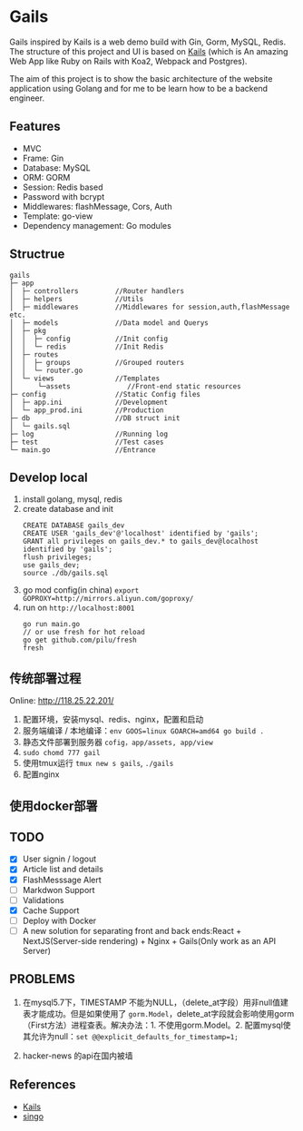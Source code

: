 # Gails

Gails inspired by Kails is a web demo build with Gin, Gorm, MySQL, Redis. The structure of this project and UI is based on
[Kails](https://github.com/embbnux/kails) (which is An amazing Web App like Ruby on Rails with Koa2, Webpack and Postgres).

The aim of this project is to show the basic architecture of the website application using Golang and for me to be learn how to be a backend engineer.

## Features
- MVC
- Frame: Gin
- Database: MySQL
- ORM: GORM
- Session: Redis based
- Password with bcrypt
- Middlewares: flashMessage, Cors, Auth
- Template: go-view
- Dependency management: Go modules

## Structrue

```
gails                                  
├─ app                                                  
│  ├─ controllers         //Router handlers     
│  ├─ helpers             //Utils
│  ├─ middlewares         //Middlewares for session,auth,flashMessage etc.    
│  ├─ models              //Data model and Querys
│  ├─ pkg                              
│  │  ├─ config           //Init config       
│  │  └─ redis            //Init Redis   
│  ├─ routes                           
│  │  ├─ groups           //Grouped routers       
│  │  └─ router.go                     
│  └─ views               //Templates  
│      └─assets              //Front-end static resources
├─ config                 //Static Config files             
│  ├─ app.ini             //Development             
│  └─ app_prod.ini        //Production             
├─ db                     //DB struct init             
│  └─ gails.sql                        
├─ log                    //Running log             
├─ test                   //Test cases           
└─ main.go                //Entrance             

```

## Develop local
1. install golang, mysql, redis
2. create database and init
    ```
    CREATE DATABASE gails_dev
    CREATE USER 'gails_dev'@'localhost' identified by 'gails';
    GRANT all privileges on gails_dev.* to gails_dev@localhost identified by 'gails';
    flush privileges;
    use gails_dev;
    source ./db/gails.sql
    ```
3. go mod config(in china) `export GOPROXY=http://mirrors.aliyun.com/goproxy/`
4. run on `http://localhost:8001`
   ```
   go run main.go
   // or use fresh for hot reload
   go get github.com/pilu/fresh
   fresh
   ```

## 传统部署过程
Online: http://118.25.22.201/
1. 配置环境，安装mysql、redis、nginx，配置和启动
2. 服务端编译 / 本地编译：`env GOOS=linux GOARCH=amd64 go build .`
3. 静态文件部署到服务器 `cofig，app/assets, app/view`
4. `sudo chomd 777 gail`
5. 使用tmux运行 `tmux new s gails`, `./gails`
6. 配置nginx

## 使用docker部署

## TODO
  - [x] User signin / logout
  - [x] Article list and details
  - [x] FlashMesssage Alert 
  - [ ] Markdwon Support
  - [ ] Validations
  - [x] Cache Support
  - [ ] Deploy with Docker
  - [ ] A new solution for separating front and back ends:React + NextJS(Server-side rendering) + Nginx + Gails(Only work as an API Server)

## PROBLEMS
1. 在mysql5.7下，TIMESTAMP 不能为NULL，（delete_at字段）用非null值建表才能成功。但是如果使用了 `gorm.Model`，delete_at字段就会影响使用gorm（First方法）进程查表。解决办法：1. 不使用gorm.Model。2. 配置mysql使其允许为null：`set @@explicit_defaults_for_timestamp=1;`

2. hacker-news 的api在国内被墙
## References
- [Kails](https://github.com/embbnux/kails)
- [singo](https://github.com/Gourouting/singo)